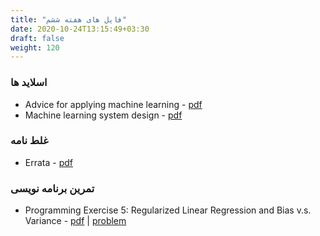 ```yaml
---
title: "فایل های هفته ششم"
date: 2020-10-24T13:15:49+03:30
draft: false
weight: 120
---
```


### اسلاید ها
- Advice for applying machine learning - [pdf](../files/Lecture10.pdf)
- Machine learning system design - [pdf](../files/Lecture11.pdf)

### غلط نامه
- Errata - [pdf](../files/errata.pdf)

### تمرین برنامه نویسی
- Programming Exercise 5: Regularized Linear Regression and Bias v.s. Variance  - [pdf](../files/ex5.pdf) | [problem](../files/machine-learning-ex5.zip)
  